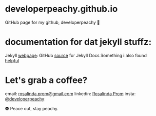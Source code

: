 # developerpeachy.github.io
GitHub page for my github, developerpeachy :peach: 

# documentation for dat jekyll stuffz:

Jekyll [webpage](https://jekyllrb.com/): 
GitHub [source](https://github.com/jekyll/jekyll-docs) for Jekyll Docs 
Something i also found [helpful](http://idratherbewriting.com/documentation-theme-jekyll/)

# Let's grab a coffee?
email: rosalinda.prom@gmail.com
linkedin: [Rosalinda Prom](http://www.linkedin.com/in/rosalinda-prom-15508a85?trk=nav_responsive_tab_profile_pic)
insta: [@developerpeachy](https:ww.instagram.com/developerpeachy/)

:alien: Peace out, stay peachy. 

    
    

